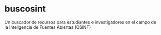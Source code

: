 # buscosint
Un buscador de recursos para estudiantes e investigadores en el campo de la Inteligencia de Fuentes Abiertas (OSINT)
